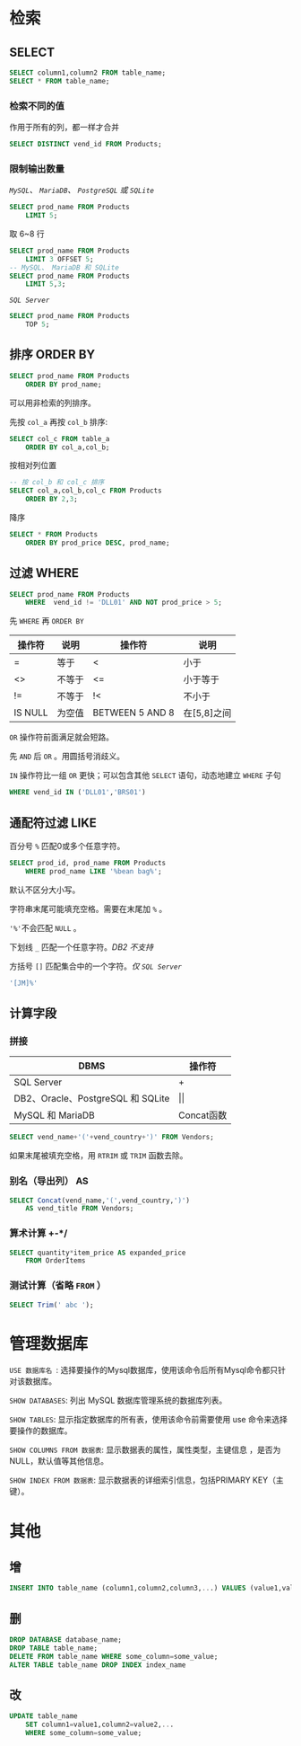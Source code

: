 # 检索

## SELECT

```sql
SELECT column1,column2 FROM table_name;
SELECT * FROM table_name;
```

### 检索不同的值

作用于所有的列，都一样才合并

```sql
SELECT DISTINCT vend_id FROM Products;
```

### 限制输出数量

*`MySQL`、 `MariaDB`、 `PostgreSQL` 或 `SQLite`*

```sql
SELECT prod_name FROM Products
    LIMIT 5;
```

取 6~8 行

```sql
SELECT prod_name FROM Products
    LIMIT 3 OFFSET 5;
-- MySQL、 MariaDB 和 SQLite
SELECT prod_name FROM Products
    LIMIT 5,3;
```

*`SQL Server`*

```sql
SELECT prod_name FROM Products
    TOP 5;
```

## 排序 ORDER BY

```sql
SELECT prod_name FROM Products
    ORDER BY prod_name;
```

可以用非检索的列排序。

先按 `col_a` 再按 `col_b` 排序:

```sql
SELECT col_c FROM table_a
    ORDER BY col_a,col_b;
```

按相对列位置

```sql
-- 按 col_b 和 col_c 排序
SELECT col_a,col_b,col_c FROM Products
    ORDER BY 2,3;
```
降序

```sql
SELECT * FROM Products
    ORDER BY prod_price DESC, prod_name;
```

## 过滤 WHERE

```sql
SELECT prod_name FROM Products
    WHERE  vend_id != 'DLL01' AND NOT prod_price > 5;
```

先 `WHERE` 再 `ORDER BY`

| 操作符  | 说明   | 操作符  | 说明         |
| ------- | ------ | ------- | ------------ |
| =       | 等于   | <       | 小于         |
| <>      | 不等于 | <=      | 小于等于     |
| !=      | 不等于 | !<      | 不小于       |
| IS NULL | 为空值 | BETWEEN 5 AND 8 | 在[5,8]之间 |

`OR` 操作符前面满足就会短路。

先 `AND` 后 `OR` 。用圆括号消歧义。

`IN` 操作符比一组 `OR` 更快；可以包含其他 `SELECT` 语句，动态地建立 `WHERE` 子句

```sql
WHERE vend_id IN ('DLL01','BRS01')
```

## 通配符过滤 LIKE

百分号 `%` 匹配0或多个任意字符。

```sql
SELECT prod_id, prod_name FROM Products
    WHERE prod_name LIKE '%bean bag%';
```

默认不区分大小写。

字符串末尾可能填充空格。需要在末尾加 `%` 。

`'%'`不会匹配 `NULL` 。

下划线 `_` 匹配一个任意字符。*DB2 不支持*

方括号 `[]` 匹配集合中的一个字符。*仅 `SQL Server`*

```sql
'[JM]%'
```

## 计算字段

### 拼接

|DBMS|操作符|
| - | - |
|SQL Server|+|
|DB2、Oracle、PostgreSQL 和 SQLite|\|\||
|MySQL 和 MariaDB|Concat函数|

```sql
SELECT vend_name+'('+vend_country+')' FROM Vendors;
```

如果末尾被填充空格，用 `RTRIM` 或 `TRIM` 函数去除。

### 别名（导出列） AS

```sql
SELECT Concat(vend_name,'(',vend_country,')')
    AS vend_title FROM Vendors;
```

### 算术计算 +-*/

```sql
SELECT quantity*item_price AS expanded_price
    FROM OrderItems
```

### 测试计算（省略 `FROM` ）

```sql
SELECT Trim(' abc ');
```

# 管理数据库

`USE 数据库名 `:
选择要操作的Mysql数据库，使用该命令后所有Mysql命令都只针对该数据库。

`SHOW DATABASES`: 
列出 MySQL 数据库管理系统的数据库列表。

`SHOW TABLES`:
显示指定数据库的所有表，使用该命令前需要使用 use 命令来选择要操作的数据库。

`SHOW COLUMNS FROM 数据表`:
显示数据表的属性，属性类型，主键信息 ，是否为 NULL，默认值等其他信息。

`SHOW INDEX FROM 数据表`:
显示数据表的详细索引信息，包括PRIMARY KEY（主键）。

# 其他

## 增

```sql
INSERT INTO table_name (column1,column2,column3,...) VALUES (value1,value2,value3,...);
```

## 删

```sql
DROP DATABASE database_name;
DROP TABLE table_name;
DELETE FROM table_name WHERE some_column=some_value;
ALTER TABLE table_name DROP INDEX index_name
```

## 改

```sql
UPDATE table_name
    SET column1=value1,column2=value2,...
    WHERE some_column=some_value;
```